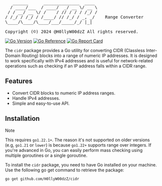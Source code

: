<pre>
   ______      ______________  ____ 
  / ____/___  / ____/  _/ __ \/ __ \
 / / __/ __ \/ /    / // / / / /_/ /
/ /_/ / /_/ / /____/ // /_/ / _, _/    Range Converter
\____/\____/\____/___/_____/_/ |_|  
                                    
Copyright (©️) 2024 @H0llyW00dzZ All rights reserved.
</pre>

[![Go Version](https://img.shields.io/badge/1.22.1-gray?style=flat&logo=go&logoWidth=15)](https://github.com/H0llyW00dzZ/cidr/blob/master/go.mod#L3)
[![Go Reference](https://pkg.go.dev/badge/github.com/H0llyW00dzZ/cidr.svg)](https://pkg.go.dev/github.com/H0llyW00dzZ/cidr)
[![Go Report Card](https://goreportcard.com/badge/github.com/H0llyW00dzZ/cidr)](https://goreportcard.com/report/github.com/H0llyW00dzZ/cidr)

The `cidr` package provides a Go utility for converting CIDR (Classless Inter-Domain Routing) blocks into a range of numeric IP addresses. It is designed to work specifically with IPv4 addresses and is useful for network-related operations such as checking if an IP address falls within a CIDR range.

## Features

- Convert CIDR blocks to numeric IP address ranges.
- Handle IPv4 addresses.
- Simple and easy-to-use API.

## Installation

> [!NOTE]
> This requires `go1.22.1+`. The reason it's not supported on older versions (e.g, `go1.21` or `lower`)
> is because `go1.22+` supports range over integers. If you're advanced in Go, you can easily perform mass checking using multiple goroutines or a single goroutine.

To install the `cidr` package, you need to have Go installed on your machine. Use the following go get command to retrieve the package:

```sh
go get github.com/H0llyW00dzZ/cidr
```
